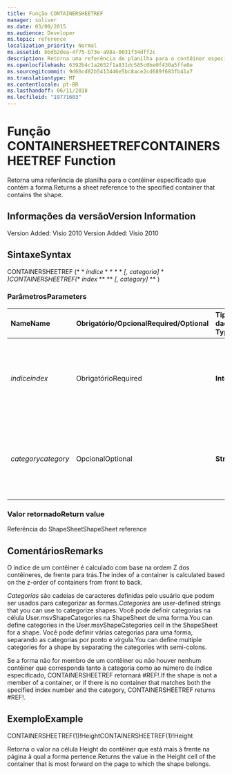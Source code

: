 ```yaml
---
title: Função CONTAINERSHEETREF
manager: soliver
ms.date: 03/09/2015
ms.audience: Developer
ms.topic: reference
localization_priority: Normal
ms.assetid: bbdb2dea-4f75-b73e-a98a-0031f34dff2c
description: Retorna uma referência de planilha para o contêiner especificado que contém a forma.
ms.openlocfilehash: 6392b4c1a2652f1a831dc585c0be0f430a5ffe0e
ms.sourcegitcommit: 9d60cd82b5413446e5bc8ace2cd689f683fb41a7
ms.translationtype: MT
ms.contentlocale: pt-BR
ms.lasthandoff: 06/11/2018
ms.locfileid: "19771603"
---
```

# <a name="containersheetref-function"></a><span data-ttu-id="a050f-103">Função CONTAINERSHEETREF</span><span class="sxs-lookup"><span data-stu-id="a050f-103">CONTAINERSHEETREF Function</span></span>

<span data-ttu-id="a050f-104">Retorna uma referência de planilha para o contêiner especificado que contém a forma.</span><span class="sxs-lookup"><span data-stu-id="a050f-104">Returns a sheet reference to the specified container that contains the shape.</span></span>
  
## <a name="version-information"></a><span data-ttu-id="a050f-105">Informações da versão</span><span class="sxs-lookup"><span data-stu-id="a050f-105">Version Information</span></span>

<span data-ttu-id="a050f-106">Version Added: Visio 2010
</span><span class="sxs-lookup"><span data-stu-id="a050f-106">Version Added: Visio 2010</span></span> 
  
## <a name="syntax"></a><span data-ttu-id="a050f-107">Sintaxe</span><span class="sxs-lookup"><span data-stu-id="a050f-107">Syntax</span></span>

<span data-ttu-id="a050f-108">CONTAINERSHEETREF (* * *índice* * * * * *[, categoria]* * *)</span><span class="sxs-lookup"><span data-stu-id="a050f-108">CONTAINERSHEETREF(** *index* ** ** *[, category]* ** )</span></span> 
  
### <a name="parameters"></a><span data-ttu-id="a050f-109">Parâmetros</span><span class="sxs-lookup"><span data-stu-id="a050f-109">Parameters</span></span>

|<span data-ttu-id="a050f-110">**Name**</span><span class="sxs-lookup"><span data-stu-id="a050f-110">**Name**</span></span>|<span data-ttu-id="a050f-111">**Obrigatório/Opcional**</span><span class="sxs-lookup"><span data-stu-id="a050f-111">**Required/Optional**</span></span>|<span data-ttu-id="a050f-112">**Tipo de dados**</span><span class="sxs-lookup"><span data-stu-id="a050f-112">**Data Type**</span></span>|<span data-ttu-id="a050f-113">**Descrição**</span><span class="sxs-lookup"><span data-stu-id="a050f-113">**Description**</span></span>|
|:-----|:-----|:-----|:-----|
| <span data-ttu-id="a050f-114">_índice_</span><span class="sxs-lookup"><span data-stu-id="a050f-114">_index_</span></span> <br/> |<span data-ttu-id="a050f-115">Obrigatório</span><span class="sxs-lookup"><span data-stu-id="a050f-115">Required</span></span>  <br/> |<span data-ttu-id="a050f-116">**Integer**</span><span class="sxs-lookup"><span data-stu-id="a050f-116">**Integer**</span></span> <br/> |<span data-ttu-id="a050f-p101">O índice baseado em 1 do contêiner. Consulte Comentários para obter mais informações.</span><span class="sxs-lookup"><span data-stu-id="a050f-p101">The 1-based index of the container. See Remarks for more information.</span></span>  <br/> |
| <span data-ttu-id="a050f-119">_category_</span><span class="sxs-lookup"><span data-stu-id="a050f-119">_category_</span></span> <br/> |<span data-ttu-id="a050f-120">Opcional</span><span class="sxs-lookup"><span data-stu-id="a050f-120">Optional</span></span>  <br/> |<span data-ttu-id="a050f-121">**String**</span><span class="sxs-lookup"><span data-stu-id="a050f-121">**String**</span></span> <br/> |<span data-ttu-id="a050f-p102">A categoria do contêiner. Consulte Comentários para obter mais informações.</span><span class="sxs-lookup"><span data-stu-id="a050f-p102">The category of the container. See Remarks for more information.</span></span>  <br/> |
   
### <a name="return-value"></a><span data-ttu-id="a050f-124">Valor retornado</span><span class="sxs-lookup"><span data-stu-id="a050f-124">Return value</span></span>

<span data-ttu-id="a050f-125">Referência do ShapeSheet</span><span class="sxs-lookup"><span data-stu-id="a050f-125">ShapeSheet reference</span></span>
  
## <a name="remarks"></a><span data-ttu-id="a050f-126">Comentários</span><span class="sxs-lookup"><span data-stu-id="a050f-126">Remarks</span></span>

<span data-ttu-id="a050f-127">O índice de um contêiner é calculado com base na ordem Z dos contêineres, de frente para trás.</span><span class="sxs-lookup"><span data-stu-id="a050f-127">The index of a container is calculated based on the z-order of containers from front to back.</span></span>
  
 <span data-ttu-id="a050f-128">*Categorias* são cadeias de caracteres definidas pelo usuário que podem ser usados para categorizar as formas.</span><span class="sxs-lookup"><span data-stu-id="a050f-128">*Categories*  are user-defined strings that you can use to categorize shapes.</span></span> <span data-ttu-id="a050f-129">Você pode definir categorias na célula User.msvShapeCategories na ShapeSheet de uma forma.</span><span class="sxs-lookup"><span data-stu-id="a050f-129">You can define categories in the User.msvShapeCategories cell in the ShapeSheet for a shape.</span></span> <span data-ttu-id="a050f-130">Você pode definir várias categorias para uma forma, separando as categorias por ponto e vírgula.</span><span class="sxs-lookup"><span data-stu-id="a050f-130">You can define multiple categories for a shape by separating the categories with semi-colons.</span></span> 
  
<span data-ttu-id="a050f-131">Se a forma não for membro de um contêiner ou não houver nenhum contêiner que corresponda tanto à categoria como ao número de índice especificado, CONTAINERSHEETREF retornará #REF!.</span><span class="sxs-lookup"><span data-stu-id="a050f-131">If the shape is not a member of a container, or if there is no container that matches both the specified index number and the category, CONTAINERSHEETREF returns #REF!.</span></span>
  
## <a name="example"></a><span data-ttu-id="a050f-132">Exemplo</span><span class="sxs-lookup"><span data-stu-id="a050f-132">Example</span></span>

<span data-ttu-id="a050f-133">CONTAINERSHEETREF(1)!Height</span><span class="sxs-lookup"><span data-stu-id="a050f-133">CONTAINERSHEETREF(1)!Height</span></span> 
  
<span data-ttu-id="a050f-134">Retorna o valor na célula Height do contêiner que está mais à frente na página à qual a forma pertence.</span><span class="sxs-lookup"><span data-stu-id="a050f-134">Returns the value in the Height cell of the container that is most forward on the page to which the shape belongs.</span></span> 
  

